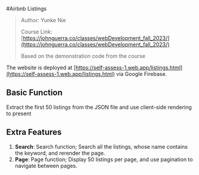 #Airbnb Listings

>Author: Yunke Nie
>
>Course Link: [https://johnguerra.co/classes/webDevelopment_fall_2023/](https://johnguerra.co/classes/webDevelopment_fall_2023/)
>
>Based on the demonstration code from the course 

The website is deployed at [https://self-assess-1.web.app/listings.html](https://self-assess-1.web.app/listings.html) via Google Firebase.

## Basic Function
Extract the first 50 listings from the JSON file and use client-side rendering to present

## Extra Features
1. **Search**: Search function; Search all the listings, whose name contains the keyword, and rerender the page.
2. **Page**: Page function; Display 50 listings per page, and use pagination to navigate between pages.
